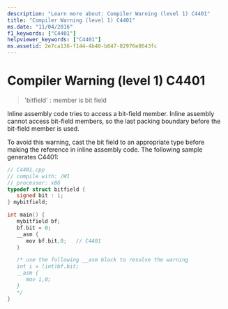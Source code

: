 ```yaml
---
description: "Learn more about: Compiler Warning (level 1) C4401"
title: "Compiler Warning (level 1) C4401"
ms.date: "11/04/2016"
f1_keywords: ["C4401"]
helpviewer_keywords: ["C4401"]
ms.assetid: 2e7ca136-f144-4b40-b847-82976e8643fc
---
```

# Compiler Warning (level 1) C4401

> 'bitfield' : member is bit field

Inline assembly code tries to access a bit-field member. Inline assembly cannot access bit-field members, so the last packing boundary before the bit-field member is used.

To avoid this warning, cast the bit field to an appropriate type before making the reference in inline assembly code. The following sample generates C4401:

```cpp
// C4401.cpp
// compile with: /W1
// processor: x86
typedef struct bitfield {
   signed bit : 1;
} mybitfield;

int main() {
   mybitfield bf;
   bf.bit = 0;
   __asm {
      mov bf.bit,0;   // C4401
   }

   /* use the following __asm block to resolve the warning
   int i = (int)bf.bit;
   __asm {
      mov i,0;
   }
   */
}
```
